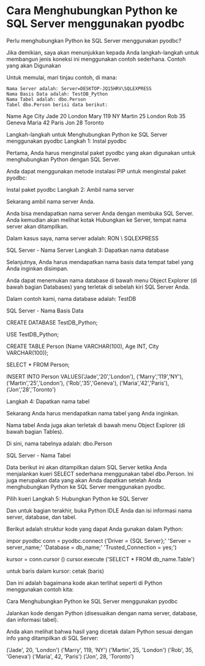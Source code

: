 # Cara Menghubungkan Python ke SQL Server menggunakan pyodbc

Perlu menghubungkan Python ke SQL Server menggunakan pyodbc?

Jika demikian, saya akan menunjukkan kepada Anda langkah-langkah untuk membangun jenis koneksi ini menggunakan contoh sederhana.
Contoh yang akan Digunakan

Untuk memulai, mari tinjau contoh, di mana:

    Nama Server adalah: Server=DESKTOP-JQ15HRV\SQLEXPRESS
    Nama Basis Data adalah: TestDB_Python
    Nama Tabel adalah: dbo.Person
    Tabel dbo.Person berisi data berikut:
    
Name	  Age	  City
Jade	  20	  London
Mary	  119	  NY
Martin	  25	  London
Rob	      35	  Geneva
Maria	  42	  Paris
Jon	      28	  Toronto

Langkah-langkah untuk Menghubungkan Python ke SQL Server menggunakan pyodbc
Langkah 1: Instal pyodbc

Pertama, Anda harus menginstal paket pyodbc yang akan digunakan untuk menghubungkan Python dengan SQL Server.

Anda dapat menggunakan metode instalasi PIP untuk menginstal paket pyodbc:

Instal paket pyodbc
Langkah 2: Ambil nama server

Sekarang ambil nama server Anda.

Anda bisa mendapatkan nama server Anda dengan membuka SQL Server. Anda kemudian akan melihat kotak Hubungkan ke Server, tempat nama server akan ditampilkan.

Dalam kasus saya, nama server adalah: RON \ SQLEXPRESS

SQL Server - Nama Server
Langkah 3: Dapatkan nama database

Selanjutnya, Anda harus mendapatkan nama basis data tempat tabel yang Anda inginkan disimpan.

Anda dapat menemukan nama database di bawah menu Object Explorer (di bawah bagian Databases) yang terletak di sebelah kiri SQL Server Anda.

Dalam contoh kami, nama database adalah: TestDB

SQL Server - Nama Basis Data

 CREATE DATABASE TestDB_Python;

 USE TestDB_Python;

 CREATE TABLE Person (Name VARCHAR(100), Age INT, City VARCHAR(100));

 SELECT * FROM Person;


 INSERT INTO Person VALUES('Jade','20','London'),
 ('Marry','119','NY'),
 ('Martin','25','London'),
 ('Rob','35','Geneva'),
 ('Maria','42','Paris'),
 ('Jon','28','Toronto')

Langkah 4: Dapatkan nama tabel

Sekarang Anda harus mendapatkan nama tabel yang Anda inginkan.

Nama tabel Anda juga akan terletak di bawah menu Object Explorer (di bawah bagian Tables).

Di sini, nama tabelnya adalah: dbo.Person

SQL Server - Nama Tabel

Data berikut ini akan ditampilkan dalam SQL Server ketika Anda menjalankan kueri SELECT sederhana menggunakan tabel dbo.Person. Ini juga merupakan data yang akan Anda dapatkan setelah Anda menghubungkan Python ke SQL Server menggunakan pyodbc.

Pilih kueri
Langkah 5: Hubungkan Python ke SQL Server

Dan untuk bagian terakhir, buka Python IDLE Anda dan isi informasi nama server, database, dan tabel.

Berikut adalah struktur kode yang dapat Anda gunakan dalam Python:

impor pyodbc
conn = pyodbc.connect ('Driver = {SQL Server};'
                      'Server = server_name;'
                      'Database = db_name;'
                      'Trusted_Connection = yes;')

kursor = conn.cursor ()
cursor.execute ('SELECT * FROM db_name.Table')

untuk baris dalam kursor:
    cetak (baris)

Dan ini adalah bagaimana kode akan terlihat seperti di Python menggunakan contoh kita:

 

Cara Menghubungkan Python ke SQL Server menggunakan pyodbc

 

Jalankan kode dengan Python (disesuaikan dengan nama server, database, dan informasi tabel).

Anda akan melihat bahwa hasil yang dicetak dalam Python sesuai dengan info yang ditampilkan di SQL Server:

('Jade', 20, 'London')
('Marry', 119, 'NY')
('Martin', 25, 'London')
('Rob', 35, 'Geneva')
('Maria', 42, 'Paris')
('Jon', 28, 'Toronto')
